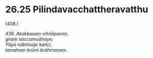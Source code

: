 

# 26.25 Pilindavacchattheravatthu



(408.)

436\. _Akakkasaṃ viññāpaniṃ,_  
_giraṃ saccamudīraye;_  
_Yāya nābhisaje kañci,_  
_tamahaṃ brūmi brāhmaṇaṃ._  




